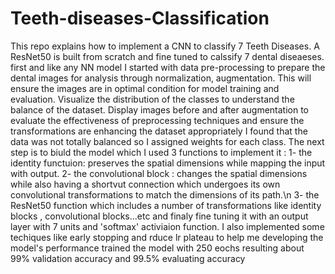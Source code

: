 # Teeth-diseases-Classification
This repo explains how to implement a CNN to classify 7 Teeth Diseases.
A ResNet50 is built from scratch and fine tuned to calssify 7 dental diseaeses.
 first and like any NN model I started with data pre-processing to prepare the dental images for analysis through normalization, augmentation. This will ensure the images are in optimal condition for model training and evaluation.
  Visualize the distribution of the classes to understand the balance of the dataset.
  Display images before and after augmentation to evaluate the effectiveness of preprocessing techniques and ensure the transformations are enhancing the dataset appropriately
 I found that the data was not totally balanced so I assigned weights for each class.
 The next step is to biuld the model which I used 3 functions to implement it :
     1- the identity functuion: preserves the spatial dimensions while mapping the input with output. 
     2- the convolutional block : changes the spatial dimensions while also having a shortvut connection
          which undergoes its own convolutional transformations to match the dimensions of its path.\n
     3- the ResNet50 function which includes a number of transformations like identity blocks , convolutional blocks...etc and finaly fine tuning it with an output layer with 7 units and 'softmax' activiaion function. 
   I also implemented some techiques like early stopping and rduce lr plateau to help me developing the model's performance
 trained the model with 250 eochs resulting about 99% validation accuracy and 99.5% evaluating accuracy 
